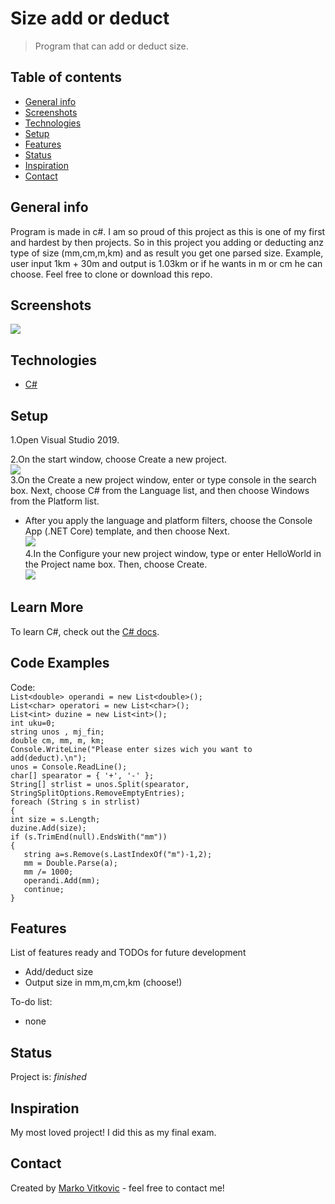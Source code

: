 # Size add or deduct
> Program that can add or deduct size. 

## Table of contents
* [General info](#general-info)
* [Screenshots](#screenshots)
* [Technologies](#technologies)
* [Setup](#setup)
* [Features](#features)
* [Status](#status)
* [Inspiration](#inspiration)
* [Contact](#contact)

## General info
Program is made in c#. I am so proud of this project as this is one of my first and hardest by then projects. So in this project you adding or deducting anz type of size (mm,cm,m,km) and as result you get one parsed size. Example, user input 1km + 30m and output is 1.03km or if he wants in m or cm he can choose. Feel free to clone or download this repo.


## Screenshots
![](https://github.com/MarkoVitkovic/csh-sizeAddDeduct/blob/master/prva.jpg)

## Technologies
* [C#](https://docs.microsoft.com/en-us/dotnet/csharp/)

## Setup
1.Open Visual Studio 2019.</br>

2.On the start window, choose Create a new project.</br>
![](https://docs.microsoft.com/en-us/visualstudio/get-started/media/vs-2019/create-new-project-dark-theme.png?view=vs-2019)</br>
3.On the Create a new project window, enter or type console in the search box. Next, choose C# from the Language list, and then choose Windows from the Platform list.</br>

* After you apply the language and platform filters, choose the Console App (.NET Core) template, and then choose Next.</br>
![](https://docs.microsoft.com/en-us/visualstudio/get-started/csharp/media/vs-2019/csharp-create-new-project-search-console-net-core-filtered.png?view=vs-2019)</br>
4.In the Configure your new project window, type or enter HelloWorld in the Project name box. Then, choose Create.</br>
![](https://docs.microsoft.com/en-us/visualstudio/get-started/csharp/media/vs-2019/csharp-name-your-helloworld-project.png?view=vs-2019)</br>


## Learn More


To learn C#, check out the [C# docs](https://docs.microsoft.com/en-us/dotnet/csharp/).

## Code Examples
Code:</br>
`List<double> operandi = new List<double>();`</br>
			`List<char> operatori = new List<char>();`</br>
			`List<int> duzine = new List<int>();`</br>
			`int uku=0;`</br>
			`string unos , mj_fin;`</br>
			`double cm, mm, m, km;`</br>
			`Console.WriteLine("Please enter sizes wich you want to add(deduct).\n");`</br>
			`unos = Console.ReadLine();`</br>
			`char[] spearator = { '+', '-' };`</br>
			`String[] strlist = unos.Split(spearator, StringSplitOptions.RemoveEmptyEntries);`</br>
			`foreach (String s in strlist)`</br>
			`{`</br>
				`int size = s.Length;`</br>
				`duzine.Add(size);`</br>
				`if (s.TrimEnd(null).EndsWith("mm"))`</br>
				`{`</br>
				`	string a=s.Remove(s.LastIndexOf("m")-1,2);`</br>
				`	mm = Double.Parse(a);`</br>
				`	mm /= 1000;`</br>
				`	operandi.Add(mm);`</br>
				`	continue;`</br>
				`}`</br>

## Features
List of features ready and TODOs for future development
* Add/deduct size
* Output size in mm,m,cm,km (choose!)

To-do list:
* none

## Status
Project is: _finished_

## Inspiration
My most loved project! I did this as my final exam.

## Contact
Created by [Marko Vitkovic](https://github.com/MarkoVitkovic) - feel free to contact me!































